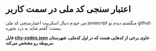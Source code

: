 # اعتبار سنجی کد ملی در سمت کاربر
من خودم دنبال اسکریپت اعتبارسنجی کد ملی javascript میگشتم دیدم تو github نیست؛ گفتم شاید به درد بخوره.

__فایل [city-codes.json](./city-codes.json) حاوی برخی از کدهایی هست که در اول کدملی، شهرستان مربوطه رو مشخص می‌کنه.__
